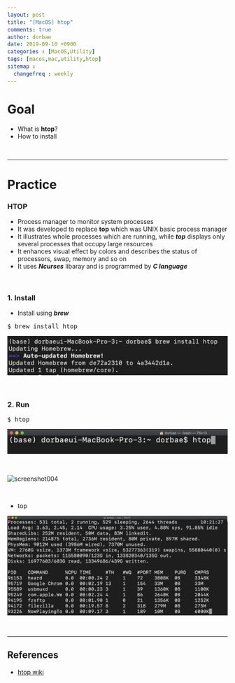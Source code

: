 ```yaml
---
layout: post
title: "[MacOS] htop"
comments: true
author: dorbae
date: 2019-09-10 +0900
categories : [MacOS,Utility]
tags: [macos,mac,utility,htop]
sitemap :
  changefreq : weekly
---
```


# Goal
* What is **htop**?
* How to install

<br />

---------------

# Practice

### HTOP
* Process manager to monitor system processes
* It was developed to replace **top** which was UNIX basic process manager
* It illustrates whole processes which are running, while ***top*** displays only several processes that occupy large resources
* It enhances visual effect by colors and describes the status of processors, swap, memory and so on 
* It uses ***Ncurses*** libaray and is programmed by ***C language***

<br />

### 1. Install 

* Install using ***brew***

<pre code=SHELL>
$ brew install htop
</pre>

![screenshot001](/assets/images/posts/2019/09/2019-09-10-macos-utility-htop-001.png)

<br />

### 2. Run

<pre code=SHELL>
$ htop
</pre>

![screenshot002](/assets/images/posts/2019/09/2019-09-10-macos-utility-htop-002.png)

<br />

![screenshot004](/assets/images/posts/2019/09/2019-09-10-macos-utility-htop-004.gif)

<br />

* top

![screenshot003](/assets/images/posts/2019/09/2019-09-10-macos-utility-htop-003.png)

<br />

------------

## References
* [htop wiki](https://ko.wikipedia.org/wiki/Htop)
